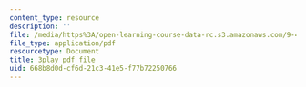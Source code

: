 ```yaml
---
content_type: resource
description: ''
file: /media/https%3A/open-learning-course-data-rc.s3.amazonaws.com/9-40-introduction-to-neural-computation-spring-2018/668b8d0dcf6d21c341e5f77b72250766_4ip-4ai6kN8.pdf
file_type: application/pdf
resourcetype: Document
title: 3play pdf file
uid: 668b8d0d-cf6d-21c3-41e5-f77b72250766
---
```

